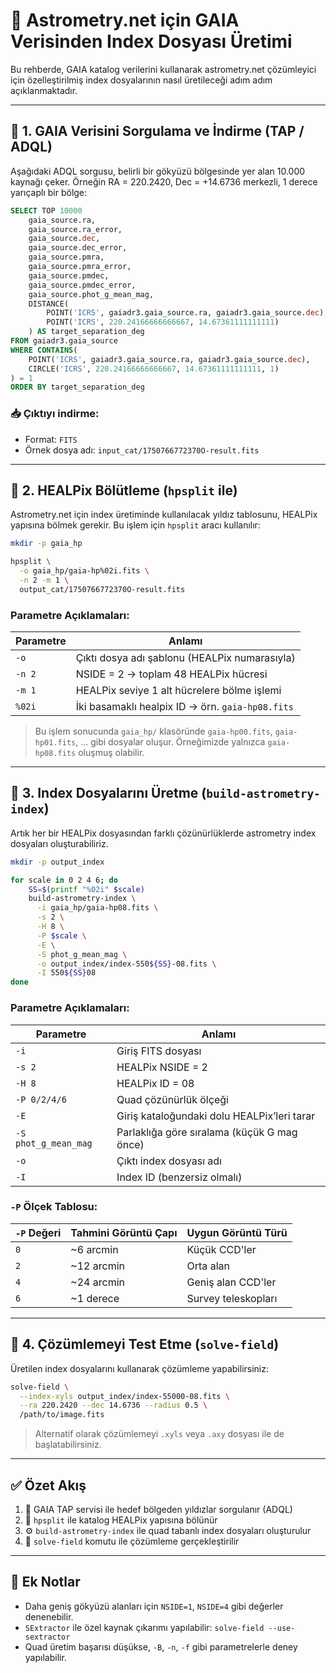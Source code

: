 # 🌌 Astrometry.net için GAIA Verisinden Index Dosyası Üretimi  

Bu rehberde, GAIA katalog verilerini kullanarak astrometry.net çözümleyici için özelleştirilmiş index dosyalarının nasıl üretileceği adım adım açıklanmaktadır.

---

## 🔹 1. GAIA Verisini Sorgulama ve İndirme (TAP / ADQL)

Aşağıdaki ADQL sorgusu, belirli bir gökyüzü bölgesinde yer alan 10.000 kaynağı çeker. Örneğin RA = 220.2420, Dec = +14.6736 merkezli, 1 derece yarıçaplı bir bölge:

```sql
SELECT TOP 10000 
    gaia_source.ra,
    gaia_source.ra_error,
    gaia_source.dec,
    gaia_source.dec_error,
    gaia_source.pmra,
    gaia_source.pmra_error,
    gaia_source.pmdec,
    gaia_source.pmdec_error,
    gaia_source.phot_g_mean_mag,
    DISTANCE(
        POINT('ICRS', gaiadr3.gaia_source.ra, gaiadr3.gaia_source.dec),
        POINT('ICRS', 220.24166666666667, 14.67361111111111)
    ) AS target_separation_deg
FROM gaiadr3.gaia_source
WHERE CONTAINS(
    POINT('ICRS', gaiadr3.gaia_source.ra, gaiadr3.gaia_source.dec),
    CIRCLE('ICRS', 220.24166666666667, 14.67361111111111, 1)
) = 1
ORDER BY target_separation_deg
```

### 📥 Çıktıyı indirme:

- Format: `FITS`
- Örnek dosya adı: `input_cat/1750766772370O-result.fits`

---

## 🔹 2. HEALPix Bölütleme (`hpsplit` ile)

Astrometry.net için index üretiminde kullanılacak yıldız tablosunu, HEALPix yapısına bölmek gerekir. Bu işlem için `hpsplit` aracı kullanılır:

```bash
mkdir -p gaia_hp

hpsplit \
  -o gaia_hp/gaia-hp%02i.fits \
  -n 2 -m 1 \
  output_cat/1750766772370O-result.fits
```

### Parametre Açıklamaları:

| Parametre | Anlamı |
|-----------|--------|
| `-o`      | Çıktı dosya adı şablonu (HEALPix numarasıyla) |
| `-n 2`    | NSIDE = 2 → toplam 48 HEALPix hücresi |
| `-m 1`    | HEALPix seviye 1 alt hücrelere bölme işlemi |
| `%02i`    | İki basamaklı healpix ID → örn. `gaia-hp08.fits` |

> Bu işlem sonucunda `gaia_hp/` klasöründe `gaia-hp00.fits`, `gaia-hp01.fits`, ... gibi dosyalar oluşur. Örneğimizde yalnızca `gaia-hp08.fits` oluşmuş olabilir.

---

## 🔹 3. Index Dosyalarını Üretme (`build-astrometry-index`)

Artık her bir HEALPix dosyasından farklı çözünürlüklerde astrometry index dosyaları oluşturabiliriz.

```bash
mkdir -p output_index

for scale in 0 2 4 6; do
    SS=$(printf "%02i" $scale)
    build-astrometry-index \
      -i gaia_hp/gaia-hp08.fits \
      -s 2 \
      -H 8 \
      -P $scale \
      -E \
      -S phot_g_mean_mag \
      -o output_index/index-550${SS}-08.fits \
      -I 550${SS}08
done
```

### Parametre Açıklamaları:

| Parametre                     | Anlamı |
|-------------------------------|--------|
| `-i`                          | Giriş FITS dosyası |
| `-s 2`                        | HEALPix NSIDE = 2 |
| `-H 8`                        | HEALPix ID = 08 |
| `-P 0/2/4/6`                  | Quad çözünürlük ölçeği |
| `-E`                          | Giriş kataloğundaki dolu HEALPix’leri tarar |
| `-S phot_g_mean_mag`         | Parlaklığa göre sıralama (küçük G mag önce) |
| `-o`                          | Çıktı index dosyası adı |
| `-I`                          | Index ID (benzersiz olmalı) |

### `-P` Ölçek Tablosu:

| `-P` Değeri | Tahmini Görüntü Çapı | Uygun Görüntü Türü       |
|-------------|----------------------|---------------------------|
| `0`         | ~6 arcmin            | Küçük CCD'ler             |
| `2`         | ~12 arcmin           | Orta alan                 |
| `4`         | ~24 arcmin           | Geniş alan CCD'ler        |
| `6`         | ~1 derece            | Survey teleskopları       |

---

## 🔹 4. Çözümlemeyi Test Etme (`solve-field`)

Üretilen index dosyalarını kullanarak çözümleme yapabilirsiniz:

```bash
solve-field \
  --index-xyls output_index/index-55000-08.fits \
  --ra 220.2420 --dec 14.6736 --radius 0.5 \
  /path/to/image.fits
```

> Alternatif olarak çözümlemeyi `.xyls` veya `.axy` dosyası ile de başlatabilirsiniz.

---

## ✅ Özet Akış

1. 📡 GAIA TAP servisi ile hedef bölgeden yıldızlar sorgulanır (ADQL)
2. 🧩 `hpsplit` ile katalog HEALPix yapısına bölünür
3. ⚙️ `build-astrometry-index` ile quad tabanlı index dosyaları oluşturulur
4. 🔭 `solve-field` komutu ile çözümleme gerçekleştirilir

---

## 📌 Ek Notlar

- Daha geniş gökyüzü alanları için `NSIDE=1`, `NSIDE=4` gibi değerler denenebilir.
- `SExtractor` ile özel kaynak çıkarımı yapılabilir: `solve-field --use-sextractor`
- Quad üretim başarısı düşükse, `-B`, `-n`, `-f` gibi parametrelerle deney yapılabilir.
